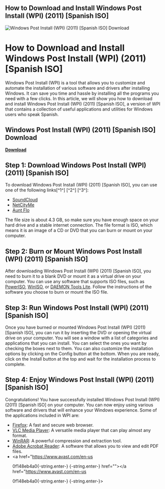## How to Download and Install Windows Post Install (WPI) (2011) [Spanish ISO]

 
![Windows Post Install (WPI) (2011) \[Spanish ISO\] Download](https://encrypted-tbn3.gstatic.com/images?q=tbn:ANd9GcQYWtKevgTiomJ5ipIKQoztZdUw8ptBLn8erHTps9Uu6rMxBWeT709Fl9M)

 
# How to Download and Install Windows Post Install (WPI) (2011) [Spanish ISO]
 
Windows Post Install (WPI) is a tool that allows you to customize and automate the installation of various software and drivers after installing Windows. It can save you time and hassle by installing all the programs you need with a few clicks. In this article, we will show you how to download and install Windows Post Install (WPI) (2011) [Spanish ISO], a version of WPI that contains a collection of useful applications and utilities for Windows users who speak Spanish.
 
## Windows Post Install (WPI) (2011) [Spanish ISO] Download


[**Download**](https://www.google.com/url?q=https%3A%2F%2Fshoxet.com%2F2tKLkZ&sa=D&sntz=1&usg=AOvVaw2RrDdpyC-QgJgtDp8WSLmL)

 
## Step 1: Download Windows Post Install (WPI) (2011) [Spanish ISO]
 
To download Windows Post Install (WPI) (2011) [Spanish ISO], you can use one of the following links[^1^] [^2^] [^3^]:
 
- [SoundCloud](https://soundcloud.com/brent-banerjee/windows-post-install-wpi-2011-spanish-iso-upd)
- [NetCityMe](https://netcityme.com/wp-content/uploads/2022/11/Windows_Post_Install_WPI_2011_Spanish_ISO.pdf)
- [Aunt Flo](https://www.aunt-flo.org/group/mysite-231-group/discussion/867a91b2-cace-49da-931c-149cf3c74a01)

The file size is about 4.3 GB, so make sure you have enough space on your hard drive and a stable internet connection. The file format is ISO, which means it is an image of a CD or DVD that you can burn or mount on your computer.
 
## Step 2: Burn or Mount Windows Post Install (WPI) (2011) [Spanish ISO]
 
After downloading Windows Post Install (WPI) (2011) [Spanish ISO], you need to burn it to a blank DVD or mount it as a virtual drive on your computer. You can use any software that supports ISO files, such as [PowerISO](https://www.poweriso.com/), [WinISO](https://www.winiso.com/), or [DAEMON Tools Lite](https://www.daemon-tools.cc/products/dtLite). Follow the instructions of the software you choose to burn or mount the ISO file.
 
## Step 3: Run Windows Post Install (WPI) (2011) [Spanish ISO]
 
Once you have burned or mounted Windows Post Install (WPI) (2011) [Spanish ISO], you can run it by inserting the DVD or opening the virtual drive on your computer. You will see a window with a list of categories and applications that you can install. You can select the ones you want by checking the boxes next to them. You can also customize the installation options by clicking on the Config button at the bottom. When you are ready, click on the Install button at the top and wait for the installation process to complete.
 
## Step 4: Enjoy Windows Post Install (WPI) (2011) [Spanish ISO]
 
Congratulations! You have successfully installed Windows Post Install (WPI) (2011) [Spanish ISO] on your computer. You can now enjoy using various software and drivers that will enhance your Windows experience. Some of the applications included in WPI are:

- [Firefox](https://www.mozilla.org/en-US/firefox/new/): A fast and secure web browser.
- [VLC Media Player](https://www.videolan.org/vlc/index.html): A versatile media player that can play almost any format.
- [WinRAR](https://www.winrar.es/): A powerful compression and extraction tool.
- [Adobe Acrobat Reader](https://www.adobe.com/products/acrobat.html): A software that allows you to view and edit PDF files.
- <a href="https://www.avast.com/en-us</p> 0f148eb4a0{-string.enter-}
{-string.enter-} href=""></a href="https://www.avast.com/en-us</p> 0f148eb4a0{-string.enter-}
{-string.enter-}>
